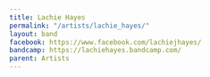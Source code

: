 ```yaml
---
title: Lachie Hayes
permalink: "/artists/lachie_hayes/"
layout: band
facebook: https://www.facebook.com/lachiejhayes/
bandcamp: https://lachiehayes.bandcamp.com/
parent: Artists
---
```


